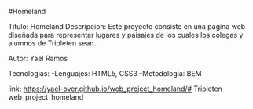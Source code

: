 #Homeland

Titulo: Homeland
Descripcion:
Este proyecto consiste en una pagina web diseñada para representar lugares y paisajes de los cuales los colegas y alumnos de Tripleten sean.

Autor: Yael Ramos

Tecnologias:
-Lenguajes: HTML5, CSS3
-Metodología: BEM

link:
https://yael-over.github.io/web_project_homeland/# Tripleten web_project_homeland
